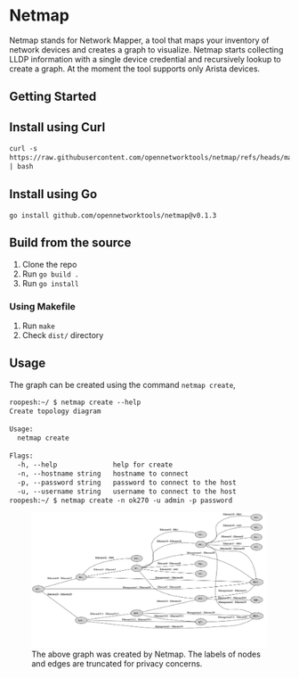 # Netmap

Netmap stands for Network Mapper, a tool that maps your inventory of network devices and creates a graph to visualize. Netmap starts collecting LLDP information with a single device credential and recursively lookup to create a graph. At the moment the tool supports only Arista devices.

## Getting Started

## Install using Curl

```
curl -s https://raw.githubusercontent.com/opennetworktools/netmap/refs/heads/main/install.sh | bash
```

## Install using Go

```
go install github.com/opennetworktools/netmap@v0.1.3
```

## Build from the source

1. Clone the repo
2. Run `go build .`
3. Run `go install`

### Using Makefile

1. Run `make`
2. Check `dist/` directory

## Usage

The graph can be created using the command `netmap create`,

```
roopesh:~/ $ netmap create --help                                                                                                                                                                         
Create topology diagram

Usage:
  netmap create

Flags:
  -h, --help              help for create
  -n, --hostname string   hostname to connect
  -p, --password string   password to connect to the host
  -u, --username string   username to connect to the host
roopesh:~/ $ netmap create -n ok270 -u admin -p password
```

<figure>
  <img src="./graph.png" alt="Graph created by netmap">
  <figcaption>The above graph was created by Netmap. The labels of nodes and edges are truncated for privacy concerns.</figcaption>
</figure>